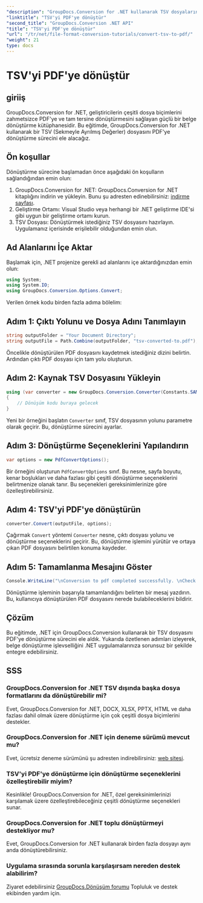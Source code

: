 ```yaml
---
"description": "GroupDocs.Conversion for .NET kullanarak TSV dosyalarını zahmetsizce PDF'ye nasıl dönüştüreceğinizi öğrenin. Sorunsuz entegrasyon için adım adım öğreticimizi izleyin."
"linktitle": "TSV'yi PDF'ye dönüştür"
"second_title": "GroupDocs.Conversion .NET API"
"title": "TSV'yi PDF'ye dönüştür"
"url": "/tr/net/file-format-conversion-tutorials/convert-tsv-to-pdf/"
"weight": 21
type: docs
---
```

# TSV'yi PDF'ye dönüştür

## giriiş
GroupDocs.Conversion for .NET, geliştiricilerin çeşitli dosya biçimlerini zahmetsizce PDF'ye ve tam tersine dönüştürmesini sağlayan güçlü bir belge dönüştürme kütüphanesidir. Bu eğitimde, GroupDocs.Conversion for .NET kullanarak bir TSV (Sekmeyle Ayrılmış Değerler) dosyasını PDF'ye dönüştürme sürecini ele alacağız.
## Ön koşullar
Dönüştürme sürecine başlamadan önce aşağıdaki ön koşulların sağlandığından emin olun:
1. GroupDocs.Conversion for .NET: GroupDocs.Conversion for .NET kitaplığını indirin ve yükleyin. Bunu şu adresten edinebilirsiniz: [indirme sayfası](https://releases.groupdocs.com/conversion/net/).
2. Geliştirme Ortamı: Visual Studio veya herhangi bir .NET geliştirme IDE'si gibi uygun bir geliştirme ortamı kurun.
3. TSV Dosyası: Dönüştürmek istediğiniz TSV dosyasını hazırlayın. Uygulamanız içerisinde erişilebilir olduğundan emin olun.

## Ad Alanlarını İçe Aktar
Başlamak için, .NET projenize gerekli ad alanlarını içe aktardığınızdan emin olun:
```csharp
using System;
using System.IO;
using GroupDocs.Conversion.Options.Convert;
```

Verilen örnek kodu birden fazla adıma bölelim:
## Adım 1: Çıktı Yolunu ve Dosya Adını Tanımlayın
```csharp
string outputFolder = "Your Document Directory";
string outputFile = Path.Combine(outputFolder, "tsv-converted-to.pdf");
```
Öncelikle dönüştürülen PDF dosyasını kaydetmek istediğiniz dizini belirtin. Ardından çıktı PDF dosyası için tam yolu oluşturun.
## Adım 2: Kaynak TSV Dosyasını Yükleyin
```csharp
using (var converter = new GroupDocs.Conversion.Converter(Constants.SAMPLE_TSV))
{
    // Dönüşüm kodu buraya gelecek
}
```
Yeni bir örneğini başlatın `Converter` sınıf, TSV dosyasının yolunu parametre olarak geçirir. Bu, dönüştürme sürecini ayarlar.
## Adım 3: Dönüştürme Seçeneklerini Yapılandırın
```csharp
var options = new PdfConvertOptions();
```
Bir örneğini oluşturun `PdfConvertOptions` sınıf. Bu nesne, sayfa boyutu, kenar boşlukları ve daha fazlası gibi çeşitli dönüştürme seçeneklerini belirtmenize olanak tanır. Bu seçenekleri gereksinimlerinize göre özelleştirebilirsiniz.
## Adım 4: TSV'yi PDF'ye dönüştürün
```csharp
converter.Convert(outputFile, options);
```
Çağırmak `Convert` yöntemi `Converter` nesne, çıktı dosyası yolunu ve dönüştürme seçeneklerini geçirir. Bu, dönüştürme işlemini yürütür ve ortaya çıkan PDF dosyasını belirtilen konuma kaydeder.
## Adım 5: Tamamlanma Mesajını Göster
```csharp
Console.WriteLine("\nConversion to pdf completed successfully. \nCheck output in {0}", outputFolder);
```
Dönüştürme işleminin başarıyla tamamlandığını belirten bir mesaj yazdırın. Bu, kullanıcıya dönüştürülen PDF dosyasını nerede bulabileceklerini bildirir.

## Çözüm
Bu eğitimde, .NET için GroupDocs.Conversion kullanarak bir TSV dosyasını PDF'ye dönüştürme sürecini ele aldık. Yukarıda özetlenen adımları izleyerek, belge dönüştürme işlevselliğini .NET uygulamalarınıza sorunsuz bir şekilde entegre edebilirsiniz.
## SSS
### GroupDocs.Conversion for .NET TSV dışında başka dosya formatlarını da dönüştürebilir mi?
Evet, GroupDocs.Conversion for .NET, DOCX, XLSX, PPTX, HTML ve daha fazlası dahil olmak üzere dönüştürme için çok çeşitli dosya biçimlerini destekler.
### GroupDocs.Conversion for .NET için deneme sürümü mevcut mu?
Evet, ücretsiz deneme sürümünü şu adresten indirebilirsiniz: [web sitesi](https://releases.groupdocs.com/).
### TSV'yi PDF'ye dönüştürme için dönüştürme seçeneklerini özelleştirebilir miyim?
Kesinlikle! GroupDocs.Conversion for .NET, özel gereksinimlerinizi karşılamak üzere özelleştirebileceğiniz çeşitli dönüştürme seçenekleri sunar.
### GroupDocs.Conversion for .NET toplu dönüştürmeyi destekliyor mu?
Evet, GroupDocs.Conversion for .NET kullanarak birden fazla dosyayı aynı anda dönüştürebilirsiniz.
### Uygulama sırasında sorunla karşılaşırsam nereden destek alabilirim?
Ziyaret edebilirsiniz [GroupDocs.Dönüşüm forumu](https://forum.groupdocs.com/c/conversion/11) Topluluk ve destek ekibinden yardım için.